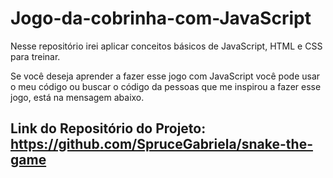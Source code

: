 # Jogo-da-cobrinha-com-JavaScript
Nesse repositório irei aplicar conceitos básicos de JavaScript, HTML e CSS para treinar.

Se você deseja aprender a fazer esse jogo com JavaScript você pode usar o meu código ou buscar o código da pessoas que me inspirou a fazer esse jogo, está na mensagem abaixo.
## Link do Repositório do Projeto: https://github.com/SpruceGabriela/snake-the-game

